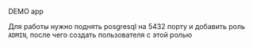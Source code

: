 DEMO app

Для работы нужно поднять posgresql на 5432 порту и добавить роль `ADMIN`, после чего создать пользователя с этой ролью
